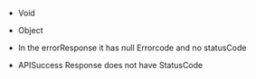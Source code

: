 - Void
- Object

- In the errorResponse it has null Errorcode and no statusCode
- APISuccess Response does not have StatusCode